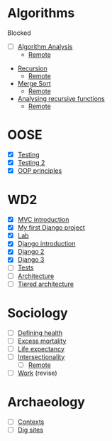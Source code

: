 # Algorithms
Blocked
- [ ] [Algorithm Analysis](file:///home/eilidhm/Downloads/L2.pptx)
	- [Remote](https://moodle.gla.ac.uk/pluginfile.php/5700083/mod_folder/content/0/L2.pptx?forcedownload=1)
- [Recursion](file:///home/eilidhm/Downloads/L4.pptx)
	- [Remote](https://moodle.gla.ac.uk/pluginfile.php/5700083/mod_folder/content/0/L4.pptx?forcedownload=1)
- [Merge Sort](file:///home/eilidhm/Downloads/L5.pptx)
	- [Remote](https://moodle.gla.ac.uk/pluginfile.php/5700083/mod_folder/content/0/L5.pptx?forcedownload=1)
- [Analysing recursive functions](file:///home/eilidhm/Downloads/L6.pptx)
	- [Remote](https://moodle.gla.ac.uk/pluginfile.php/5700083/mod_folder/content/0/L6.pptx?forcedownload=1)

# OOSE
- [x] [Testing](https://gla.sharepoint.com/:p:/s/COMPSCI2008OBJECT-ORIENTEDSOFTWAREENGINEERING2-2022-23/Ea5pDxhd975AlcAdGVAUvLEBOUmQk3Qfu7ZL0fsYsZ4sQA?e=yHm7Aw)
- [x] [Testing 2](https://gla.sharepoint.com/:p:/s/COMPSCI2008OBJECT-ORIENTEDSOFTWAREENGINEERING2-2022-23/ETS6xmkqkaRChHnmZdBD9GQByuKw44iO2yshYml1MfCDGw?e=dDvbXp)
- [x] [OOP principles](https://gla.sharepoint.com/:p:/s/COMPSCI2008OBJECT-ORIENTEDSOFTWAREENGINEERING2-2022-23/EaNEk_dq7lJNvdcvhWnWoPEBgrYQOxkQ8gpbGu0M5Y1BoQ?e=ZZx4kq)

# WD2
- [x] [MVC introduction](https://moodle.gla.ac.uk/pluginfile.php/6229322/mod_resource/content/2/L3-DjangoTutorialLecture1-notes.pdf)
- [x] [My first Django project](https://moodle.gla.ac.uk/pluginfile.php/6229631/mod_resource/content/2/L4-DjangoTutorialLecture2-notes.pdf)
- [x] [Lab](https://moodle.gla.ac.uk/pluginfile.php/5700450/mod_resource/content/9/WAD2-Labs-Weeks1-5.pdf)
- [x] [Django introduction](https://moodle.gla.ac.uk/pluginfile.php/6229322/mod_resource/content/2/L3-DjangoTutorialLecture1-notes.pdf)
- [x] [Django 2](https://moodle.gla.ac.uk/pluginfile.php/6229631/mod_resource/content/2/L4-DjangoTutorialLecture2-notes.pdf)
- [x] [Django 3](https://moodle.gla.ac.uk/pluginfile.php/6233543/mod_resource/content/1/L5-DjangoTutorialLecture3-notes.pdf)
- [ ] [Tests](https://moodle.gla.ac.uk/pluginfile.php/6241001/mod_resource/content/1/L6-DjangoTutorialLecture4-notes.pdf)
- [ ] [Architecture](https://moodle.gla.ac.uk/pluginfile.php/6243215/mod_resource/content/0/L7-System-Architecture-notes.pdf)
- [ ] [Tiered architecture](https://moodle.gla.ac.uk/pluginfile.php/6250322/mod_resource/content/0/L8-System-Architecture2-notes.pdf)

# Sociology
- [ ] [Defining health](https://moodle.gla.ac.uk/pluginfile.php/6090813/mod_folder/content/0/Lecture%201%20-%20the%20sociology%20of%20health%20and%20illness.pptx?forcedownload=1)
- [ ] [Excess mortality](https://moodle.gla.ac.uk/pluginfile.php/6090815/mod_folder/content/0/Lecture%203.pptx?forcedownload=1)
- [ ] [Life expectancy](https://moodle.gla.ac.uk/pluginfile.php/6090816/mod_folder/content/0/Lecture%204%20-%20Why%20have%20life%20expectancy%20trends%20stopped%20improving%20Lessons%20in%20the%20methods%20of%20science%2C%20uncertainty%20and%20politics.pptx?forcedownload=1)
- [ ] [Intersectionality](file:///home/eilidhm/Downloads/Level-2-Gender-and-Ethnicity-2022_23_Lecture-2.pptx)
	- [ ] [Remote](https://moodle.gla.ac.uk/mod/resource/view.php?id=3483646)
- [ ] [Work](https://moodle.gla.ac.uk/mod/resource/view.php?id=3489032) (revise)

# Archaeology
- [ ] [Contexts](https://moodle.gla.ac.uk/pluginfile.php/5735928/mod_resource/content/2/02%20Archaeology%20and%20Material%20Culture%202223.pdf)
- [ ] [Dig sites](https://moodle.gla.ac.uk/pluginfile.php/5735938/mod_resource/content/2/03%20What%20is%20a%20site%202223.pdf)